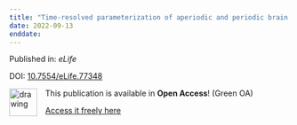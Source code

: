 ```yaml
---
title: "Time-resolved parameterization of aperiodic and periodic brain activity."
date: 2022-09-13
enddate:
---
```


Published in: *eLife*

DOI: [10.7554/eLife.77348](https://doi.org/10.7554/eLife.77348)

<img src="https://upload.wikimedia.org/wikipedia/commons/thumb/9/90/Open_Access_logo_PLoS_white_green.svg/576px-Open_Access_logo_PLoS_white_green.svg.png" alt="drawing" width="50" align="left"/> &nbsp;&nbsp;&nbsp;This publication is available in **Open Access**! (Green OA)

&nbsp;&nbsp;&nbsp;<a href="https://www.ncbi.nlm.nih.gov/pmc/articles/PMC9467511" download>Access it freely here</a>

